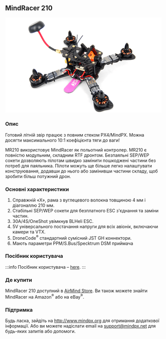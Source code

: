## MindRacer 210

![MindRacer 210](../../assets/hardware/hardware-mindracer210.png)

### Опис

Готовий літній звір працює з повним стеком PX4/MindPX. Можна досягти максимального 10:1 коефіцієнта тяги до ваги!

MR210 використовує MindRacer як польотний контролер. MR210 є повністю модульним, складним RTF дронтом. Безпаяльні SEP/WEP сокети дозволяють пілотам швидко замінити пошкоджені частини без потреб для паяльника. Пілоти можуть ще більше легко налаштувати конструювання, додавши до нього або замінивши частини складу, щоб зробити більш потужний дрон.

### Основні характеристики

1. Справжній «X», рама з вуглецевого волокна товщиною 4 мм і діагоналлю 210 мм.
2. Стабільні SEP/WEP сокети для безплатного ESC з'єднання та заміни частин.
3. 30A/4S/OneShot увімкнув BLHeli ESC.
4. 5V універсального постачання напруги для всіх авіонік, включаючи камери та VTX.
5. DroneCode<sup>&reg;</sup> стандартний сумісний JST GH коннектори.
6. Мають параметри PPM/S.Bus/Specktrum DSM приймача

### Посібник користувача

:::info
Посібник користувача – [here](http://mindpx.net/assets/accessories/MR210usermanual_pdf.pdf).
:::

### Де купити

MindRacer 210 доступний в [AirMind Store](https://airmind.mindpx.net/node/78). Ви також можете знайти MindRacer на Amazon<sup>&reg;</sup> або на eBay<sup>&reg;</sup>.

### Підтримка

Будь ласка, зайдіть на http://www.mindpx.org для отримання додаткової інформації. Або ви можете надіслати email на [support@mindpx.net](mailto:support@mindpx.net) для будь-яких запитів або допомоги.
